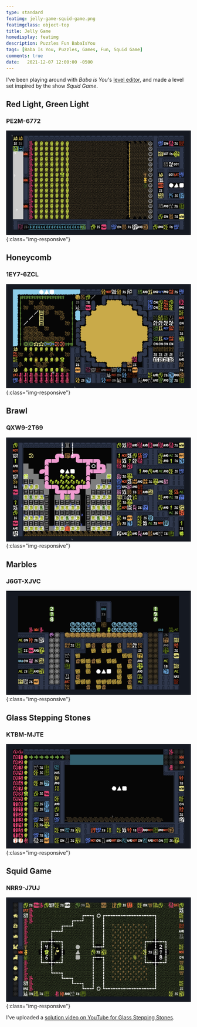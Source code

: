 ```yaml
---
type: standard
featimg: jelly-game-squid-game.png
featimgclass: object-top
title: Jelly Game
homedisplay: featimg
description: Puzzles Fun BabaIsYou
tags: [Baba Is You, Puzzles, Games, Fun, Squid Game]
comments: true
date:   2021-12-07 12:00:00 -0500
---
```

I've been playing around with *Baba is You*'s [level editor](https://hempuli.itch.io/baba-is-you-level-editor-beta), and made a level set inspired by the show *Squid Game*.

## Red Light, Green Light

### PE2M-6772

![Red Light, Green Light](/img/jelly-game-red-light-green-light.png){:class="img-responsive"}

## Honeycomb

### 1EY7-6ZCL

 ![Honeycomb](/img/jelly-game-honeycomb.png){:class="img-responsive"}

## Brawl

### QXW9-2T69

![Brawl](/img/jelly-game-brawl.png){:class="img-responsive"}

## Marbles

### J6GT-XJVC

![Marbles](/img/jelly-game-marbles.png){:class="img-responsive"}

## Glass Stepping Stones

### KTBM-MJTE

![Glass Stepping Stones](/img/jelly-game-glass-stepping-stones.png){:class="img-responsive"}

## Squid Game

### NRR9-J7UJ

![Squid Game](/img/jelly-game-squid-game.png){:class="img-responsive"}

I've uploaded a [solution video on YouTube for Glass Stepping Stones](https://www.youtube.com/watch?v=ECBTN9VKpiU).